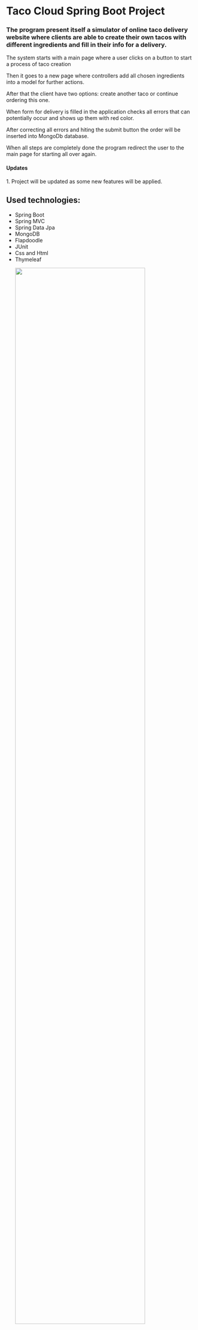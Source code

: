 <h1 align="left">Taco Cloud Spring Boot Project</h1>
<h3 align="left">The program present itself a simulator of online taco delivery website where clients are able to create their own tacos with different ingredients and
fill in their info for a delivery.</h3>
<p align="left">The system starts with a main page where a user clicks on a button to start a process of taco creation</p>
<p align="left">Then it goes to a new page where controllers add all chosen ingredients into a model for further actions.</p>
<p align="left">After that the client have two options: create another taco or continue ordering this one.</p>
<p align="left">When form for delivery is filled in the application checks all errors that can potentially occur and shows up them with red color.</p>
<p align="left">After correcting all errors and hiting the submit button the order will be inserted into MongoDb database.</p>
<p align="left">When all steps are completely done the program redirect the user to the main page for starting all over again.</p>
<h4 align="left">Updates</h4>
<p align="left">1. Project will be updated as some new features will be applied.</p>
<h2 align="left">Used technologies:</h2>
<ul><li>Spring Boot</li>
<li>Spring MVC</li>
<li>Spring Data Jpa</li>
<li>MongoDB</li>
<li>Flapdoodle</li>
<li>JUnit</li>
<li>Css and Html</li>
<li>Thymeleaf</li>
</p>
<p align="left">
  <img src="https://user-images.githubusercontent.com/67174823/197652233-2db68b2a-6d08-48d3-85e1-f4338625a8f0.jpg" width="85%">
  <img src="https://user-images.githubusercontent.com/67174823/197652285-6acd5143-48e7-44e2-a753-c32afe3d8cbb.jpg" width="85%">
  <img src="https://user-images.githubusercontent.com/67174823/197652316-b88aae26-337b-4742-9ad2-c5daf719b750.jpg" width="85%">
  <img src="https://user-images.githubusercontent.com/67174823/197652367-bf3f9bb8-21d6-476a-8dfb-570cb98e9700.jpg" width="85%">
   <img src="https://user-images.githubusercontent.com/67174823/197652544-b054dcb6-476a-49f6-a9da-dfe90342685b.png" width="85%">
</p>

